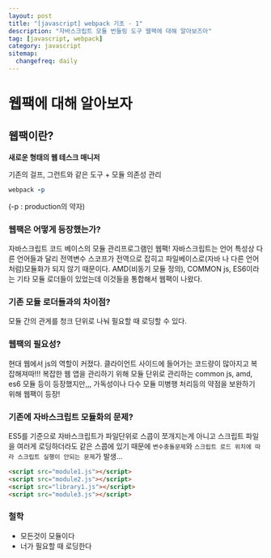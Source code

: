 ```yaml
---
layout: post
title: "[javascript] webpack 기초 - 1"
description: "자바스크립트 모듈 번들링 도구 웹팩에 대해 알아보즈아"
tag: [javascript, webpack]
category: javascript
sitemap:
  changefreq: daily
---
```

# 웹팩에 대해 알아보자

## 웹팩이란?
__새로운 형태의 웹 테스크 매니저__

기존의 걸프, 그런트와 같은 도구 + 모듈 의존성 관리
```ruby
webpack -p
```
(-p : production의 약자)

### 웹팩은 어떻게 등장했는가?
자바스크립트 코드 베이스의 모듈 관리프로그램인 웹팩!
자바스크립트는 언어 특성상 다른 언어들과 달리 전역변수 스코프가 전역으로 잡히고 파일베이스로(자바 나 다른 언어처럼)모듈화가 되지 않기 때문이다.
AMD(비동기 모듈 정의), COMMON js, ES6이라는 기타 모듈 로더들이 있었는데 이것들을 통합해서 웹팩이 나왔다.

### 기존 모듈 로더들과의 차이점?
모듈 간의 관게를 청크 단위로 나눠 필요할 때 로딩할 수 있다.

### 웹팩의 필요성?
현대 웹에서 js의 역할이 커졌다.
클라이언트 사이드에 들어가는 코드량이 많아지고 복잡해져따!!!
복잡한 웹 앱을 관리하기 위해 모듈 단위로 관리하는 common js, amd, es6 모듈 등이 등장했지만,,,
가독성이나 다수 모듈 미병행 처리등의 약점을 보완하기 위해 웹팩이 등장!

### 기존에 자바스크립트 모듈화의 문제?
ES5를 기준으로 자바스크립트가 파일단위로 스콥이 쪼개지는게 아니고 스크립트 파일을 여러게 로딩하더라도 같은 스콥에 있기 때문에 `변수충돌문제`와 `스크립트 로드 위치에 따라 스크립트 실행이 안되는 문제`가 발생...
```html
<script src="module1.js"></script>
<script src="module2.js"></script>
<script src="library1.js"></script>
<script src="module3.js"></script>
```


### 철학
* 모든것이 모듈이다
* 너가 필요할 때 로딩한다
